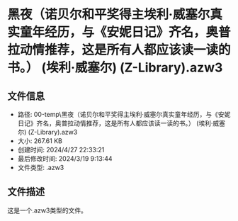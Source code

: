 ﻿# 黑夜（诺贝尔和平奖得主埃利·威塞尔真实童年经历，与《安妮日记》齐名，奥普拉动情推荐，这是所有人都应该读一读的书。） (埃利·威塞尔) (Z-Library).azw3

## 文件信息
- 路径: 00-temp\黑夜（诺贝尔和平奖得主埃利·威塞尔真实童年经历，与《安妮日记》齐名，奥普拉动情推荐，这是所有人都应该读一读的书。） (埃利·威塞尔) (Z-Library).azw3
- 大小: 267.61 KB
- 创建时间: 2024/4/27 22:33:21
- 最后修改时间: 2024/3/19 9:13:44
- 文件类型: .azw3

## 文件描述
这是一个.azw3类型的文件。

